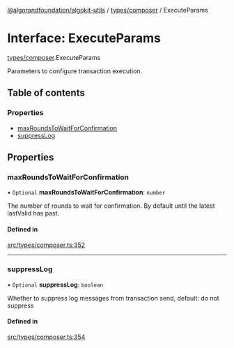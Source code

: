 [@algorandfoundation/algokit-utils](../README.md) / [types/composer](../modules/types_composer.md) / ExecuteParams

# Interface: ExecuteParams

[types/composer](../modules/types_composer.md).ExecuteParams

Parameters to configure transaction execution.

## Table of contents

### Properties

- [maxRoundsToWaitForConfirmation](types_composer.ExecuteParams.md#maxroundstowaitforconfirmation)
- [suppressLog](types_composer.ExecuteParams.md#suppresslog)

## Properties

### maxRoundsToWaitForConfirmation

• `Optional` **maxRoundsToWaitForConfirmation**: `number`

The number of rounds to wait for confirmation. By default until the latest lastValid has past.

#### Defined in

[src/types/composer.ts:352](https://github.com/algorandfoundation/algokit-utils-ts/blob/main/src/types/composer.ts#L352)

___

### suppressLog

• `Optional` **suppressLog**: `boolean`

Whether to suppress log messages from transaction send, default: do not suppress

#### Defined in

[src/types/composer.ts:354](https://github.com/algorandfoundation/algokit-utils-ts/blob/main/src/types/composer.ts#L354)
